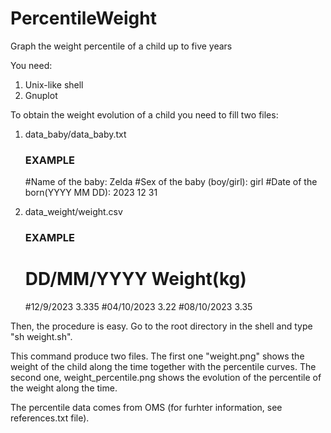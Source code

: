 # PercentileWeight
Graph the weight percentile of a child up to five years

You need:
1. Unix-like shell
2. Gnuplot

To obtain the weight evolution of a child you need to fill two files:
1. data_baby/data_baby.txt
   ### EXAMPLE ###
   #Name of the baby: Zelda
   #Sex of the baby (boy/girl): girl
   #Date of the born(YYYY MM DD): 2023 12 31

2. data_weight/weight.csv
   ### EXAMPLE ###
   # DD/MM/YYYY Weight(kg)
   #12/9/2023 3.335
   #04/10/2023 3.22
   #08/10/2023 3.35

Then, the procedure is easy. Go to the root directory in the shell and type "sh weight.sh".

This command produce two files. The first one "weight.png" shows the weight of the child along the time together with the percentile curves. The second one, weight_percentile.png shows the evolution of the percentile of the weight along the time.

The percentile data comes from OMS (for furhter information, see references.txt file).




